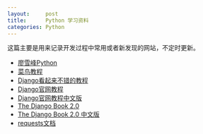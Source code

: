 ```yaml
---
layout:     post
title:      Python 学习资料
categories: Python
---
```


这篇主要是用来记录开发过程中常用或者新发现的网站，不定时更新。

* [廖雪峰Python][1]
* [菜鸟教程][2]  
* [Django看起来不错的教程][3]  
* [Django官网教程][4]  
* [Django官网教程中文版][5]  
* [The Django Book 2.0][6]  
* [The Django Book 2.0 中文版][7]  
* [requests文档][8]



[1]: https://www.liaoxuefeng.com/wiki/0014316089557264a6b348958f449949df42a6d3a2e542c000
[2]: http://www.runoob.com/python/python-tutorial.html
[3]: https://www.zmrenwu.com/post/2/
[4]: https://docs.djangoproject.com/en/1.10/intro/
[5]: https://7sdream.github.io/django-intro-zh/
[6]: https://djangobook.com/the-django-book/
[7]: http://djangobook.py3k.cn/2.0/
[8]: http://www.python-requests.org/